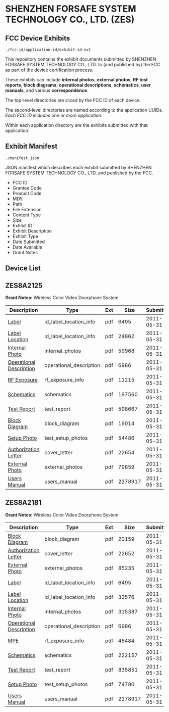 # SHENZHEN FORSAFE SYSTEM TECHNOLOGY CO., LTD. (ZES)
## FCC Device Exhibits

```
./fcc-id/application-id/exhibit-id.ext
```

This repository contains the exhibit documents submitted by SHENZHEN FORSAFE SYSTEM TECHNOLOGY CO., LTD. to (and published by) the FCC as part of the device certification process.

These exhibits can include **internal photos**, **external photos**, **RF test reports**, **block diagrams**, **operational descriptions**, **schematics**, **user manuals**, and various **correspondence**.

The top-level directories are sliced by the FCC ID of each device.

The second-level directories are named according to the application UUIDs. *Each FCC ID includes one or more application.*

Within each application directory are the exhibits submitted with that application. 

## Exhibit Manifest

```
./manifest.json
```

JSON manifest which describes each exhibit submitted by SHENZHEN FORSAFE SYSTEM TECHNOLOGY CO., LTD. and published by the FCC.

- FCC ID
- Grantee Code
- Product Code
- MD5
- Path
- File Extension
- Content Type
- Size
- Exhibit ID
- Exhibit Description
- Exhibit Type
- Date Submitted
- Date Available
- Grant Notes

## Device List
## ZES8A2125
**Grant Notes:** Wireless Color Video Doorphone System

| Description | Type | Ext | Size | Submitted | Available |
| ----------- | ---- | --- | ---- | --------- | --------- |
| [Label](ZES8A2125/738cbd30ba2e74046de267bd62d3f722/1475108.pdf) | id_label_location_info | pdf | 6495 | 2011-05-31 | 2011-05-31 |
| [Label Location](ZES8A2125/738cbd30ba2e74046de267bd62d3f722/1475109.pdf) | id_label_location_info | pdf | 24862 | 2011-05-31 | 2011-05-31 |
| [Internal Photo](ZES8A2125/738cbd30ba2e74046de267bd62d3f722/1475110.pdf) | internal_photos | pdf | 59968 | 2011-05-31 | 2011-05-31 |
| [Operational Description](ZES8A2125/738cbd30ba2e74046de267bd62d3f722/1475112.pdf) | operational_description | pdf | 6986 | 2011-05-31 | 2011-05-31 |
| [RF Exposure](ZES8A2125/738cbd30ba2e74046de267bd62d3f722/1475113.pdf) | rf_exposure_info | pdf | 11215 | 2011-05-31 | 2011-05-31 |
| [Schematics](ZES8A2125/738cbd30ba2e74046de267bd62d3f722/1475115.pdf) | schematics | pdf | 197560 | 2011-05-31 | 2011-05-31 |
| [Test Report](ZES8A2125/738cbd30ba2e74046de267bd62d3f722/1475116.pdf) | test_report | pdf | 598667 | 2011-05-31 | 2011-05-31 |
| [Block Diagram](ZES8A2125/738cbd30ba2e74046de267bd62d3f722/1475104.pdf) | block_diagram | pdf | 19014 | 2011-05-31 | 2011-05-31 |
| [Setup Photo](ZES8A2125/738cbd30ba2e74046de267bd62d3f722/1475117.pdf) | test_setup_photos | pdf | 54486 | 2011-05-31 | 2011-05-31 |
| [Authorization Letter](ZES8A2125/738cbd30ba2e74046de267bd62d3f722/1475105.pdf) | cover_letter | pdf | 22654 | 2011-05-31 | 2011-05-31 |
| [External Photo](ZES8A2125/738cbd30ba2e74046de267bd62d3f722/1475106.pdf) | external_photos | pdf | 79859 | 2011-05-31 | 2011-05-31 |
| [Users Manual](ZES8A2125/738cbd30ba2e74046de267bd62d3f722/1475118.pdf) | users_manual | pdf | 2278917 | 2011-05-31 | 2011-05-31 |
## ZES8A2181
**Grant Notes:** Wireless Color Video Doorphone System

| Description | Type | Ext | Size | Submitted | Available |
| ----------- | ---- | --- | ---- | --------- | --------- |
| [Block Diagram](ZES8A2181/978648168e0abf49b80cea03fc7265f4/1475175.pdf) | block_diagram | pdf | 20159 | 2011-05-31 | 2011-05-31 |
| [Authorization Letter](ZES8A2181/978648168e0abf49b80cea03fc7265f4/1475176.pdf) | cover_letter | pdf | 22652 | 2011-05-31 | 2011-05-31 |
| [External Photo](ZES8A2181/978648168e0abf49b80cea03fc7265f4/1475177.pdf) | external_photos | pdf | 85235 | 2011-05-31 | 2011-05-31 |
| [Label](ZES8A2181/978648168e0abf49b80cea03fc7265f4/1475178.pdf) | id_label_location_info | pdf | 6495 | 2011-05-31 | 2011-05-31 |
| [Label Location](ZES8A2181/978648168e0abf49b80cea03fc7265f4/1475179.pdf) | id_label_location_info | pdf | 33576 | 2011-05-31 | 2011-05-31 |
| [Internal Photo](ZES8A2181/978648168e0abf49b80cea03fc7265f4/1475180.pdf) | internal_photos | pdf | 315387 | 2011-05-31 | 2011-05-31 |
| [Operational Description](ZES8A2181/978648168e0abf49b80cea03fc7265f4/1475112.pdf) | operational_description | pdf | 6986 | 2011-05-31 | 2011-05-31 |
| [MPE](ZES8A2181/978648168e0abf49b80cea03fc7265f4/1475182.pdf) | rf_exposure_info | pdf | 46484 | 2011-05-31 | 2011-05-31 |
| [Schematics](ZES8A2181/978648168e0abf49b80cea03fc7265f4/1475183.pdf) | schematics | pdf | 222157 | 2011-05-31 | 2011-05-31 |
| [Test Report](ZES8A2181/978648168e0abf49b80cea03fc7265f4/1475184.pdf) | test_report | pdf | 835851 | 2011-05-31 | 2011-05-31 |
| [Setup Photo](ZES8A2181/978648168e0abf49b80cea03fc7265f4/1475185.pdf) | test_setup_photos | pdf | 74780 | 2011-05-31 | 2011-05-31 |
| [Users Manual](ZES8A2181/978648168e0abf49b80cea03fc7265f4/1475186.pdf) | users_manual | pdf | 2278917 | 2011-05-31 | 2011-05-31 |
